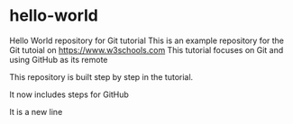 # hello-world
Hello World repository for Git tutorial
This is an example repository for the Git tutoial on https://www.w3schools.com
This tutorial focuses on Git and using GitHub as its remote

This repository is built step by step in the tutorial.      

It now includes steps for GitHub

It is a new line
